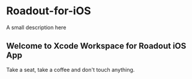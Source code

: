 # Roadout-for-iOS
A small description here
## Welcome to Xcode Workspace for Roadout iOS App
Take a seat, take a coffee and don't touch anything.
